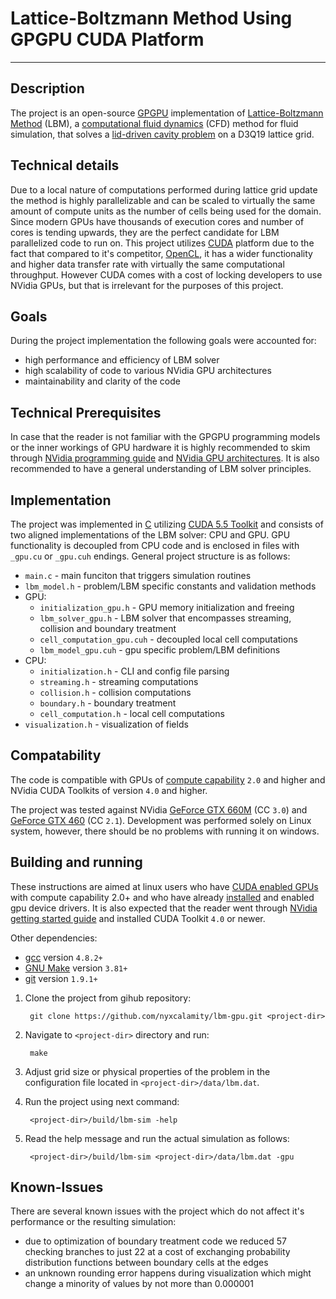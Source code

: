 Lattice-Boltzmann Method Using GPGPU CUDA Platform
==================================================
---------------------------------------------------------------------------------------------
Description
-----------
The project is an open-source [GPGPU] implementation of [Lattice-Boltzmann Method] (LBM), a [computational fluid dynamics] (CFD) method for fluid simulation, that solves a [lid-driven cavity problem] on a D3Q19 lattice grid.


Technical details
-----------------
Due to a local nature of computations performed during lattice grid update the method is highly parallelizable and can be scaled to virtually the same amount of compute units as the number of cells being used for the domain. Since modern GPUs have thousands of execution cores and number of cores is tending upwards, they are the perfect candidate for LBM parallelized code to run on. This project utilizes [CUDA] platform due to the fact that compared to it's competitor, [OpenCL], it has a wider functionality and higher data transfer rate with virtually the same computational throughput. However CUDA comes with a cost of locking developers to use NVidia GPUs, but that is irrelevant for the purposes of this project.


Goals
-----
During the project implementation the following goals were accounted for:
- high performance and efficiency of LBM solver
- high scalability of code to various NVidia GPU architectures
- maintainability and clarity of the code


Technical Prerequisites
-----------------------
In case that the reader is not familiar with the GPGPU programming models or the inner workings of GPU hardware it is highly recommended to skim through [NVidia programming guide] and [NVidia GPU architectures]. It is also recommended to have a general understanding of LBM solver principles.


Implementation
--------------
The project was implemented in [C] utilizing [CUDA 5.5 Toolkit] and consists of two aligned implementations of the LBM solver: CPU and GPU. GPU functionality is decoupled from CPU code and is enclosed in files with `_gpu.cu` or `_gpu.cuh` endings. General project structure is as follows:

- `main.c` - main funciton that triggers simulation routines
- `lbm_model.h` - problem/LBM specific constants and validation methods
- GPU:
    - `initialization_gpu.h` - GPU memory initialization and freeing
    - `lbm_solver_gpu.h` - LBM solver that encompasses streaming, collision and boundary treatment
    - `cell_computation_gpu.cuh` - decoupled local cell computations
    - `lbm_model_gpu.cuh` - gpu specific problem/LBM definitions
- CPU:
    - `initialization.h` - CLI and config file parsing
    - `streaming.h` - streaming computations
    - `collision.h` - collision computations
    - `boundary.h` - boundary treatment
    - `cell_computation.h` - local cell computations
- `visualization.h` - visualization of fields


Compatability
-------------
The code is compatible with GPUs of [compute capability] `2.0` and higher and NVidia CUDA Toolkits of version `4.0` and higher. 

The project was tested against NVidia [GeForce GTX 660M] (CC `3.0`) and [GeForce GTX 460] (CC `2.1`). Development was performed solely on Linux system, however, there should be no problems with running it on windows.


Building and running
--------------------
These instructions are aimed at linux users who have [CUDA enabled GPUs] with compute capability 2.0+ and who have already [installed] and enabled gpu device drivers. It is also expected that the reader went through [NVidia getting started guide] and installed CUDA Toolkit `4.0` or newer. 

Other dependencies:

- [gcc] version `4.8.2+`
- [GNU Make] version `3.81+`
- [git] version `1.9.1+`

1. Clone the project from gihub repository:

        git clone https://github.com/nyxcalamity/lbm-gpu.git <project-dir>


2. Navigate to `<project-dir>` directory and run:

        make

3. Adjust grid size or physical properties of the problem in the configuration file located in `<project-dir>/data/lbm.dat`.
4. Run the project using next command:

        <project-dir>/build/lbm-sim -help

5. Read the help message and run the actual simulation as follows:

        <project-dir>/build/lbm-sim <project-dir>/data/lbm.dat -gpu


Known-Issues
------------
There are several known issues with the project which do not affect it's performance or the resulting simulation:

- due to optimization of boundary treatment code we reduced 57 checking branches to just 22 at a cost of exchanging probability distribution functions between boundary cells at the edges
- an unknown rounding error happens during visualization which might change a minority of values by not more than 0.000001


[GPGPU]:http://en.wikipedia.org/wiki/General-purpose_computing_on_graphics_processing_units
[Lattice-Boltzmann Method]:http://en.wikipedia.org/wiki/Lattice_Boltzmann_methods
[computational fluid dynamics]:http://en.wikipedia.org/wiki/Computational_fluid_dynamics
[lid-driven cavity problem]:http://www.cfd-online.com/Wiki/Lid-driven_cavity_problem
[CUDA]:http://en.wikipedia.org/wiki/CUDA
[OpenCL]:http://en.wikipedia.org/wiki/OpenCL
[NVidia programming guide]:http://docs.nvidia.com/cuda/cuda-c-programming-guide/
[NVidia GPU architectures]:https://developer.nvidia.com/key-technologies
[C]:https://en.wikipedia.org/wiki/C_(programming_language)
[CUDA 5.5 Toolkit]:https://developer.nvidia.com/cuda-toolkit-55-archive
[compute capability]:http://docs.nvidia.com/cuda/cuda-c-programming-guide/#compute-capability
[GeForce GTX 660M]:http://www.geforce.com/hardware/notebook-gpus/geforce-gtx-660m/specifications
[GeForce GTX 460]:http://www.geforce.com/hardware/desktop-gpus/geforce-gtx-460/specifications
[CUDA enabled GPUs]:https://developer.nvidia.com/cuda-gpus
[installed]:https://help.ubuntu.com/community/BinaryDriverHowto/Nvidia
[NVidia getting started guide]:http://docs.nvidia.com/cuda/cuda-getting-started-guide-for-linux/
[gcc]:https://gcc.gnu.org/
[GNU Make]:http://www.gnu.org/software/make/
[git]:http://git-scm.com/